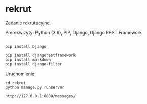 # rekrut
Zadanie rekrutacyjne.

Prerekwizyty:
Python (3.6), PIP, Django, Django REST Framework


```

pip install Django 

pip install djangorestframework
pip install markdown     
pip install django-filter
```

Uruchomienie:

```
cd rekrut
python manage.py runserver

http://127.0.0.1:8888/messages/
```